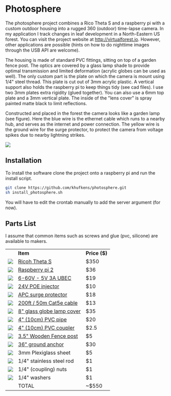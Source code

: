# Photosphere

The photosphere project combines a Rico Theta S and a raspberry pi with a custom outdoor housing into a rugged 360 (outdoor) time-lapse camera. In my application I track changes in leaf development in a North-Eastern US forest. You can visit the project website at http://virtualforest.io. However, other applications are possible (hints on how to do nighttime images through the USB API are welcome).

The housing is made of standard PVC fittings, sitting on top of a garden fence post. The optics are covered by a glass lamp shade to provide optimal transmission and limited deformation (acrylic globes can be used as well). The only custom part is the plate on which the camera is mount using 1/4" steel thread. This plate is cut out of 3mm acrylic plastic. A vertical support also holds the raspberry pi to keep things tidy (see cad files). I use two 3mm plates extra rigidity (glued together). You can also use a 6mm top plate and a 3mm vertical plate. The inside of the "lens cover" is spray painted matte black to limit reflections.

Constructed and placed in the forest the camera looks like a garden lamp (see figure). Here the blue wire is the ethernet cable which runs to a nearby hub, and serves as the internet and power connection. The yellow wire is the ground wire for the surge protector, to protect the camera from voltage spikes due to nearby lightning strikes.

<img src="http://vrforest.io/images/camera.jpg">

## Installation

To install the software clone the project onto a raspberry pi and run the install script.

```bash
git clone https://github.com/khufkens/photosphere.git
sh install_photosphere.sh
```
You will have to edit the crontab manually to add the server argument (for now).

## Parts List

I assume that common items such as screws and glue (pvc, silicone) are available to makers.

<table style="width:80%">
<tbody>
<tr>
<td></td>
<td><b>Item</b></td>
<td><b>Price ($)</b></td>
</tr>
<tr>
<td><img src="http://virtualforest.io/images/thetas.png"></td>
<td><a href="https://www.amazon.com/Ricoh-Theta-Digital-Camera-Black/dp/B014US3FQI/ref=sr_1_1?ie=UTF8&qid=1476554438&sr=8-1&keywords=theta+s">Ricoh Theta S</a></td>
<td>$350</td>
</tr>
<tr>
<td><img src="http://virtualforest.io/images/pi.png"></td>
<td><a href="https://www.amazon.com/Raspberry-Pi-RASP-PI-3-Model-Motherboard/dp/B01CD5VC92/ref=sr_1_4?s=pc&ie=UTF8&qid=1476554672&sr=1-4">Raspberry pi 2</a></td>
<td>$36</td>
</tr>
<tr>
<td><img src="http://virtualforest.io/images/ubec.png"></td>
<td><a href="url">6-60V - 5V 3A UBEC</a></td>
<td>$19</td>
</tr>
<tr>
<td><img src="http://virtualforest.io/images/poe.png"></td>
<td><a href="https://www.amazon.com/gp/product/B00NRGR7DC/ref=oh_aui_detailpage_o01_s00?ie=UTF8&psc=1">24V POE injector</a></td>
<td>$10</td>
</tr>
<tr>
<td><img src="http://virtualforest.io/images/surge.png"></td>
<td><a href="https://www.amazon.com/APC-PNET1GB-ProtectNet-Standalone-Protector/dp/B000BKUSS8">APC surge protector</a></td>
<td>$18</td>
</tr>
<tr>
<td><img src="http://virtualforest.io/images/cable.png"></td>
<td><a href="https://www.amazon.com/Cat5e-200FT-Networking-Ethernet-Router/dp/B01BMZ0AWO/ref=sr_1_1?s=pc&ie=UTF8&qid=1476554915&sr=1-1">200ft / 50m Cat5e cable</a></td>
<td>$13</td>
</tr>
<tr>
<td><img src="http://virtualforest.io/images/globe.png"></td>
<td><a href="http://lampsclinic.com/4-x-8-glass-clear-globe-glass-shade-3011.html">8" glass globe lamp cover</a></td>
<td>$35</td>
</tr>
<tr>
<td><img src="http://virtualforest.io/images/pipe.png"></td>
<td><a href="http://www.homedepot.com/p/4-in-x-10-ft-PVC-Sch-40-DWV-Plain-End-Pipe-531103/100156409">4" (10cm) PVC pipe</a></td>
<td>$20</td>
</tr>
<tr>
<td><img src="http://virtualforest.io/images/coupler.png"></td>
<td><a href="http://www.homedepot.com/p/4-in-PVC-DWV-Coupling-C4801HD4/100342850">4" (10cm) PVC coupler</a></td>
<td>$2.5</td>
</tr>
<tr>
<td><img src="http://virtualforest.io/images/pole.png"></td>
<td><a href="http://www.homedepot.com/p/3-5-in-x-3-5-in-x-8-ft-Pressure-Treated-Landscape-Timber-129430/100037766">3.5" Wooden Fence post</a></td>
<td>$5</td>
</tr>
<tr>
<td><img src="http://virtualforest.io/images/spike.png"></td>
<td><a href="https://www.amazon.com/gp/product/B000QUCB2O/ref=oh_aui_detailpage_o06_s00?ie=UTF8&psc=1">36" ground anchor</a></td>
<td>$30</td>
</tr>
<tr>
<td><img src="http://virtualforest.io/images/plexi.png"></td>
<td> 3mm Plexiglass sheet</td>
<td>$5</td>
</tr>

<tr>
<td><img src="http://virtualforest.io/images/rod.png"></td>
<td> 1/4" stainless steel rod</td>
<td>$1</td>
</tr>


<tr>
<td><img src="http://virtualforest.io/images/nut.png"></td>
<td> 1/4" (coupling) nuts</td>
<td>$1</td>
</tr>


<tr>
<td><img src="http://virtualforest.io/images/washer.png"></td>
<td> 1/4" washers</td>
<td>$1</td>
</tr>


<tr>
<td></td>
<td>TOTAL</td>
<td>~$550</td>
</tr>
</tbody>
</table>
